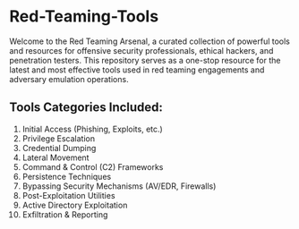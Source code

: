# Red-Teaming-Tools 
Welcome to the Red Teaming Arsenal, a curated collection of powerful tools and resources for offensive security professionals, ethical hackers, and penetration testers. This repository serves as a one-stop resource for the latest and most effective tools used in red teaming engagements and adversary emulation operations.

## Tools Categories Included:
1. Initial Access (Phishing, Exploits, etc.)
2. Privilege Escalation
3. Credential Dumping
4. Lateral Movement
5. Command & Control (C2) Frameworks
6. Persistence Techniques
7. Bypassing Security Mechanisms (AV/EDR, Firewalls)
8. Post-Exploitation Utilities
9. Active Directory Exploitation
10. Exfiltration & Reporting

